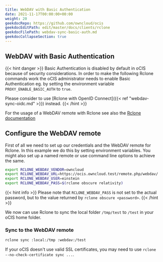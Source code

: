 ```yaml
---
title: WebDAV with Basic Authentication
date: 2021-11-17T00:00:00+00:00
weight: 20
geekdocRepo: https://github.com/owncloud/ocis
geekdocEditPath: edit/master/docs/clients/rclone
geekdocFilePath: webdav-sync-basic-auth.md
geekdocCollapseSection: true
---
```



## WebDAV with Basic Authentication

{{< hint danger >}}
Basic Authentication is disabled by default in oCIS because of security considerations. In order to make the following Rclone commands work the oCIS administrator needs to enable Basic Authentication eg. by setting the environment variable `PROXY_ENABLE_BASIC_AUTH` to `true`.

Please consider to use [Rclone with OpenID Connect]({{< ref "webdav-sync-oidc.md" >}}) instead.
{{< /hint >}}

For the usage of a WebDAV remote with Rclone see also the [Rclone documentation](https://rclone.org/webdav/)

## Configure the WebDAV remote

First of all we need to set up our credentials and the WebDAV remote for Rclone. In this example we do this by setting environment variables. You might also set up a named remote or use command line options to achieve the same.

``` bash
export RCLONE_WEBDAV_VENDOR=owncloud
export RCLONE_WEBDAV_URL=https://ocis.owncloud.test/remote.php/webdav/
export RCLONE_WEBDAV_USER=einstein
export RCLONE_WEBDAV_PASS=$(rclone obscure relativity)
```

{{< hint info >}}
Please note that `RCLONE_WEBDAV_PASS` is not set to the actual password, but to the value returned by `rclone obscure <password>`.
{{< /hint >}}

We now can use Rclone to sync the local folder `/tmp/test` to `/test` in your oCIS home folder.


### Sync to the WebDAV remote

``` bash
rclone sync :local:/tmp :webdav:/test
```

If your oCIS doesn't use valid SSL certificates, you may need to use `rclone --no-check-certificate sync ...`.
